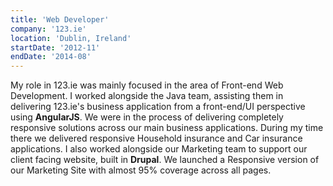 ```yaml
---
title: 'Web Developer'
company: '123.ie'
location: 'Dublin, Ireland'
startDate: '2012-11'
endDate: '2014-08'
---
```


My role in 123.ie was mainly focused in the area of Front-end Web
Development. I worked alongside the Java team, assisting them in
delivering 123.ie's business application from a front-end/UI perspective
using **AngularJS**. We were in the process of delivering completely
responsive solutions across our main business applications. During my
time there we delivered responsive Household insurance and Car
insurance applications. I also worked alongside our Marketing team to
support our client facing website, built in **Drupal**. We launched a
Responsive version of our Marketing Site with almost 95% coverage
across all pages.
